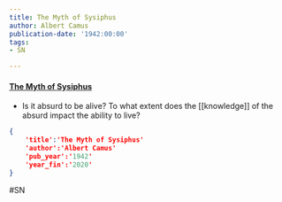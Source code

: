 ```yaml
---
title: The Myth of Sysiphus
author: Albert Camus
publication-date: '1942:00:00'
tags:
- SN

---
```


#### [The Myth of Sysiphus](http://www2.hawaii.edu/~freeman/courses/phil360/16.%20Myth%20of%20Sisyphus.pdf)

- Is it absurd to be alive? To what extent does the [[knowledge]] of the absurd impact the ability to live?



```json
{
	'title':'The Myth of Sysiphus'
	'author':'Albert Camus'
	'pub_year':'1942'
	'year_fin':'2020'
}
```

#SN 